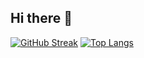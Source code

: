 ## Hi there 👋

<a href="https://git.io/streak-stats"><img src="http://github-readme-streak-stats.herokuapp.com?user=Resnick7&theme=highcontrast&hide_border=true" alt="GitHub Streak" /></a>
[![Top Langs](https://github-readme-stats.vercel.app/api/top-langs/?username=Resnick7&layout=compact&theme=vision-friendly-dark)](https://github.com/anuraghazra/github-readme-stats)

<!--
**Resnick7/Resnick7** is a ✨ _special_ ✨ repository because its `README.md` (this file) appears on your GitHub profile.

Here are some ideas to get you started:

- 🔭 I’m currently working on ...
- 🌱 I’m currently learning ...
- 👯 I’m looking to collaborate on ...
- 🤔 I’m looking for help with ...
- 💬 Ask me about ...
- 📫 How to reach me: ...
- 😄 Pronouns: ...
- ⚡ Fun fact: ...
-->
